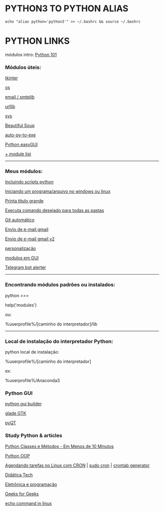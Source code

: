 # PYTHON3 TO PYTHON ALIAS
`echo "alias python='python3'" >> ~/.bashrc && source ~/.bashrc`

# PYTHON LINKS

módulos intro: [Python 101](https://python101.pythonlibrary.org/)



### Módulos úteis:

[tkinter](https://docs.python.org/3/library/tkinter.html)

[os](https://python101.pythonlibrary.org/chapter16_os.html)

[email / smtplib](https://python101.pythonlibrary.org/chapter17_smtplib.html)

[urllib](https://docs.python.org/3/library/urllib.html#module-urllib)

[sys](https://python101.pythonlibrary.org/chapter20_sys.html)

[Beautiful Soup](https://www.crummy.com/software/BeautifulSoup/bs4/doc.ptbr/)

[auto-py-to-exe](https://pypi.org/project/auto-py-to-exe/)

[Python easyGUI](https://pythonhosted.org/easygui/index.html)



[+ module list](https://docs.python.org/3/py-modindex.html)

------

### Meus módulos:

[Incluindo scripts python](/importing_scripts.py)

[Iniciando um programa/arquivo no windows ou linux](/runing_file.py)

[Printa titulo grande](/title.py)

[Executa comando desejado para todas as pastas](/cmd_for_all_dir.py)

[Git automático](/git_auto.py)

[Envio de e-mail gmail](/send_mail.py)

[Envio de e-mail gmail v2](/gmail_sender_V2)

[personalização](/personalização)

[modulos em GUI](/GUI)

[Telegram bot alerter](/telegram_bot.py)

------

### Encontrando módulos padrões ou instalados:

python >>>

help('modules')

ou:

%userprofile%/[caminho do interpretador]/lib

------

### Local de instalação do interpretador Python:

python local de instalação:

%userprofile%/[caminho do interpretador]

ex: 

%userprofile%/Anaconda3

### Python GUI
[python gui builder](http://www.python-gui-builder.com/)

[glade GTK](https://glade.gnome.org/)

[pyQT](https://www.riverbankcomputing.com/static/Docs/PyQt5/)

### Study Python & articles
[Python Classes e Métodos - Em Menos de 10 Minutos](https://www.youtube.com/watch?v=j6B8shHXzks)

[Python OOP](https://realpython.com/python3-object-oriented-programming/#how-to-define-a-class)

[Agendando tarefas no Linux com CRON](https://e-tinet.com/linux/crontab/) | 
[sudo cron](https://sobrelinux.info/questions/248/how-to-run-a-cron-job-using-the-sudo-command) | [crontab generator](http://www.crontabgenerator.com/)

[Didática Tech](https://www.youtube.com/channel/UC0BiVs5EYh57gzGVvhddjsA)

[Eletrônica e programação](https://www.youtube.com/c/EletrônicaeProgramação/videos)

[Geeks for Geeks](https://www.geeksforgeeks.org/python-programming-language/?ref=leftbar)

[echo command in linux](https://www.tecmint.com/echo-command-in-linux/)

